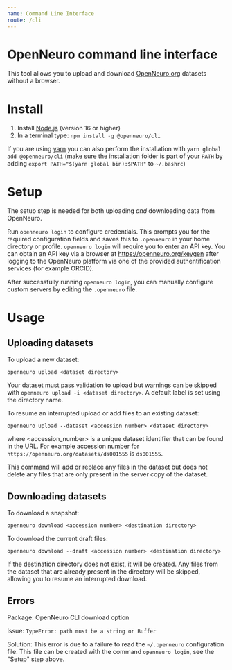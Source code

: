 ```yaml
---
name: Command Line Interface
route: /cli
---
```


# OpenNeuro command line interface

This tool allows you to upload and download [OpenNeuro.org](https://openneuro.org) datasets without a browser.

# Install

1. Install [Node.js](https://nodejs.org) (version 16 or higher)
2. In a terminal type: `npm install -g @openneuro/cli`

If you are using [yarn](https://yarnpkg.com/) you can also perform the installation with `yarn global add @openneuro/cli`
(make sure the installation folder is part of your `PATH` by adding `export PATH="$(yarn global bin):$PATH"` to `~/.bashrc`)

# Setup

The setup step is needed for both uploading _and_ downloading data from OpenNeuro.

Run `openneuro login` to configure credentials.
This prompts you for the required configuration fields and saves this to `.openneuro` in your home directory or profile.
`openneuro login` will require you to enter an API key.
You can obtain an API key via a browser at https://openneuro.org/keygen after logging to the OpenNeuro platform via one of the provided authentification services (for example ORCID).

After successfully running `openneuro login`, you can manually configure custom servers by editing the `.openneuro` file.

# Usage

## Uploading datasets

To upload a new dataset:

`openneuro upload <dataset directory>`

Your dataset must pass validation to upload but warnings can be skipped with `openneuro upload -i <dataset directory>`. A default label is set using the directory name.

To resume an interrupted upload or add files to an existing dataset:

`openneuro upload --dataset <accession number> <dataset directory>`

where <accession_number> is a unique dataset identifier that can be found in the URL. For example accession number for `https://openneuro.org/datasets/ds001555` is `ds001555`.

This command will add or replace any files in the dataset but does not delete any files that are only present in the server copy of the dataset.

## Downloading datasets

To download a snapshot:

`openneuro download <accession number> <destination directory>`

To download the current draft files:

`openneuro download --draft <accession number> <destination directory>`

If the destination directory does not exist, it will be created. Any files from the dataset that are already present in the directory will be skipped, allowing you to resume an interrupted download.

## Errors

Package: OpenNeuro CLI download option

Issue: `TypeError: path must be a string or Buffer`

Solution: This error is due to a failure to read the `~/.openneuro` configuration file.
This file can be created with the command `openneuro login`, see the "Setup" step above.
